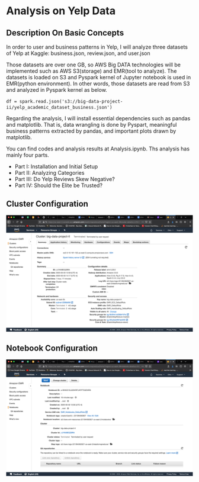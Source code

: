# Analysis on Yelp Data

## Description On Basic Concepts

In order to user and business patterns in Yelp, I will analyze three datasets of Yelp at Kaggle: business.json, review.json, and user.json

Those datasets are over one GB, so AWS Big DATA technologies will be implemented such as AWS S3(storage) and EMR(tool to analyze). The datasets is loaded on S3 and Pyspark kernel of Jupyter notebook is used in EMR(python environment). In other words, those datasets are read from S3 and analyzed in Pyspark kernel as below.
```
df = spark.read.json('s3://big-data-project-ii/yelp_academic_dataset_business.json')
```

Regarding the analysis, I will install essential dependencies such as pandas and matplotlib. That is, data wrangling is done by Pyspart, meaningful business patterns extracted by pandas, and important plots drawn by matplotlib.

You can find codes and analysis results at Analysis.ipynb. Ths analysis has mainly four parts.

- Part I: Installation and Initial Setup
- Part II:  Analyzing Categories
- Part III: Do Yelp Reviews Skew Negative?
- Part IV: Should the Elite be Trusted?

## Cluster Configuration

![](1.png)

## Notebook Configuration

![](2.png)